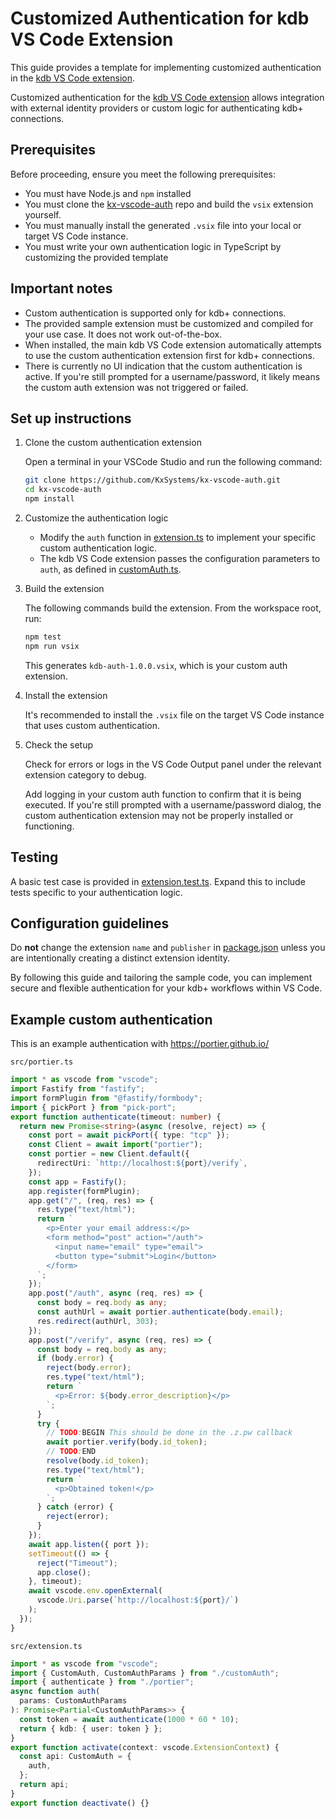 # Customized Authentication for kdb VS Code Extension

This guide provides a template for implementing customized authentication in the [kdb VS Code extension](https://github.com/KxSystems/kx-vscode).

Customized authentication for the [kdb VS Code extension](https://github.com/KxSystems/kx-vscode) allows integration with external identity providers or custom logic for authenticating kdb+ connections.

## Prerequisites

Before proceeding, ensure you meet the following prerequisites:

- You must have Node.js and `npm` installed
- You must clone the [kx-vscode-auth](https://github.com/KxSystems/kx-vscode-auth) repo and build the `vsix` extension yourself.
- You must manually install the generated `.vsix` file into your local or target VS Code instance.
- You must write your own authentication logic in TypeScript by customizing the provided template

## Important notes

- Custom authentication is supported only for kdb+ connections.
- The provided sample extension must be customized and compiled for your use case. It does not work out-of-the-box.
- When installed, the main kdb VS Code extension automatically attempts to use the custom authentication extension first for kdb+ connections.
- There is currently no UI indication that the custom authentication is active. If you're still prompted for a username/password, it likely means the custom auth extension was not triggered or failed.

## Set up instructions

1. Clone the custom authentication extension

    Open a terminal in your VSCode Studio and run the following command:
    ```sh
    git clone https://github.com/KxSystems/kx-vscode-auth.git
    cd kx-vscode-auth
    npm install
    ```

1. Customize the authentication logic

    - Modify the `auth` function in [extension.ts](https://github.com/KxSystems/kx-vscode-auth/blob/main/src/extension.ts) to implement your specific custom authentication logic.
    - The kdb VS Code extension passes the configuration parameters to `auth`, as defined in [customAuth.ts](https://github.com/KxSystems/kx-vscode-auth/blob/main/src/customAuth.ts).

2. Build the extension

    The following commands build the extension. From the workspace root, run:
    ```sh
    npm test
    npm run vsix
    ```
    
    This generates `kdb-auth-1.0.0.vsix`, which is your custom auth extension.

3. Install the extension

    It's recommended to install the `.vsix` file on the target VS Code instance that uses custom authentication.

4. Check the setup
 
    Check for errors or logs in the VS Code Output panel under the relevant extension category to debug.

    Add logging in your custom auth function to confirm that it is being executed. If you're still prompted with a username/password dialog, the custom authentication extension may not be properly installed or functioning.

## Testing

A basic test case is provided in [extension.test.ts](https://github.com/KxSystems/kx-vscode-auth/blob/main/src/test/extension.test.ts). Expand this to include tests specific to your authentication logic.

## Configuration guidelines

Do **not** change the extension `name` and `publisher` in [package.json](https://github.com/KxSystems/kx-vscode-auth/blob/main/package.json) unless you are intentionally creating a distinct extension identity.

By following this guide and tailoring the sample code, you can implement secure and flexible authentication for your kdb+ workflows within VS Code.

## Example custom authentication

This is an example authentication with https://portier.github.io/

`src/portier.ts`

```typescript
import * as vscode from "vscode";
import Fastify from "fastify";
import formPlugin from "@fastify/formbody";
import { pickPort } from "pick-port";
export function authenticate(timeout: number) {
  return new Promise<string>(async (resolve, reject) => {
    const port = await pickPort({ type: "tcp" });
    const Client = await import("portier");
    const portier = new Client.default({
      redirectUri: `http://localhost:${port}/verify`,
    });
    const app = Fastify();
    app.register(formPlugin);
    app.get("/", (req, res) => {
      res.type("text/html");
      return `
        <p>Enter your email address:</p>
        <form method="post" action="/auth">
          <input name="email" type="email">
          <button type="submit">Login</button>
        </form>
      `;
    });
    app.post("/auth", async (req, res) => {
      const body = req.body as any;
      const authUrl = await portier.authenticate(body.email);
      res.redirect(authUrl, 303);
    });
    app.post("/verify", async (req, res) => {
      const body = req.body as any;
      if (body.error) {
        reject(body.error);
        res.type("text/html");
        return `
          <p>Error: ${body.error_description}</p>
        `;
      }
      try {
        // TODO:BEGIN This should be done in the .z.pw callback
        await portier.verify(body.id_token);
        // TODO:END
        resolve(body.id_token);
        res.type("text/html");
        return `
          <p>Obtained token!</p>
        `;
      } catch (error) {
        reject(error);
      }
    });
    await app.listen({ port });
    setTimeout(() => {
      reject("Timeout");
      app.close();
    }, timeout);
    await vscode.env.openExternal(
      vscode.Uri.parse(`http://localhost:${port}/`)
    );
  });
}
```
`src/extension.ts`
```typescript
import * as vscode from "vscode";
import { CustomAuth, CustomAuthParams } from "./customAuth";
import { authenticate } from "./portier";
async function auth(
  params: CustomAuthParams
): Promise<Partial<CustomAuthParams>> {
  const token = await authenticate(1000 * 60 * 10);
  return { kdb: { user: token } };
}
export function activate(context: vscode.ExtensionContext) {
  const api: CustomAuth = {
    auth,
  };
  return api;
}
export function deactivate() {}
```